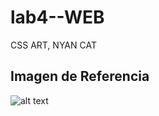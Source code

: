 # lab4--WEB
CSS ART, NYAN CAT
## Imagen de Referencia
![alt text](https://github.com/CristopherBarrios/lab4--WEB/nayn.jpeg)
